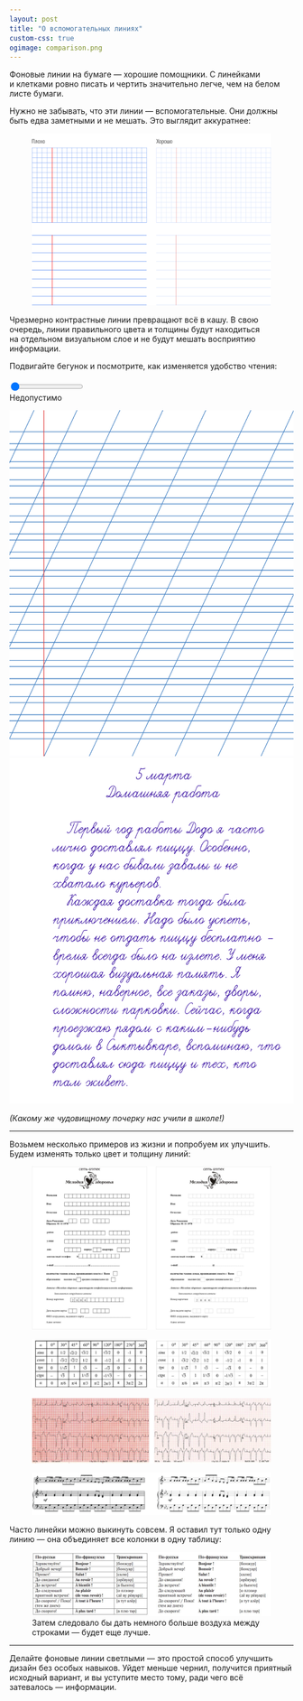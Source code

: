 ```yaml
---
layout: post
title: "О вспомогательных линиях"
custom-css: true
ogimage: comparison.png
---
```


Фоновые линии на бумаге — хорошие помощники. С линейками и клетками ровно писать и чертить значительно легче, чем на белом листе бумаги.

Нужно не забывать, что эти линии — вспомогательные. Они должны быть едва заметными и не мешать. Это выглядит аккуратнее:

<figure class="figure--wide">
  <img src="/i/lines/comparison.png">
</figure>

<!-- more -->

Чрезмерно контрастные линии превращают всё в кашу. В свою очередь, линии правильного цвета и толщины будут находиться на отдельном визуальном слое и не будут мешать восприятию информации.

Подвигайте бегунок и посмотрите, как изменяется удобство чтения:

<p style="margin-top: 1.25em">
  <input class="range" type="range" min="0" max="100" value="0" step="2">
  <br><span class="range-comment">Недопустимо</span>
</p>

<div class="lines-example-wrapper">
  <div class="lines-example-bg">
    <img src="/i/lines/new-workbook-bg.png">
  </div>
  <img class="lines-example-text" src="/i/lines/new-workbook-l1.png">
</div>

<i>(Какому же чудовищному почерку нас учили в школе!)</i>

---

Возьмем несколько примеров из жизни и попробуем их улучшить. Будем изменять только цвет и толщину линий:

<figure class="figure--wide">
  <img src="/i/lines/form.png">
</figure>

<figure class="figure--wide">
  <img src="/i/lines/sinus.png">
</figure>

<figure class="figure--wide">
  <img src="/i/lines/ecg2.jpg">
</figure>

<figure class="figure--wide">
  <img src="/i/lines/sheetmusic.png">
</figure>

Часто линейки можно выкинуть совсем. Я оставил тут только одну линию — она объединяет все колонки в одну таблицу:

<figure>
  <img src="/i/lines/french.jpg">
  <figcaption>Затем следовало бы дать немного больше воздуха между строками — будет еще лучше.</figcaption>
</figure>

---

Делайте фоновые линии светлыми — это простой способ улучшить дизайн без особых навыков. Уйдет меньше чернил, получится приятный исходный вариант, и вы уступите место тому, ради чего всё затевалось — информации.

<script src="/js/misc/rangeslider.js"></script>
<script>
  $(function(){
    $('.range').rangeslider({
      polyfill: false,
    });

    $('.range').on('input', function(){
      var value = 100 - this.value;
      
      var opacity = value / 100;
      //console.log(opacity);
      $('.lines-example-bg').css('opacity', opacity);

      var comment;
      var handleClass;

      if(value == 0) {
        comment = 'Линеек нет';
        handleClass = 'neutral'
      }

      else if (value > 0 && value < 18) {
        comment = 'Линейки слишком светлые — может быть неудобно писать';
        handleClass = 'too-light'
      }

      else if (value >= 18 && value < 32) {
        comment = 'Очень хорошо';
        handleClass = 'awesome'
      }

      else if (value >= 32 && value < 48) {
        comment = 'Допустимо';
        handleClass = 'acceptable'
      }

      else if (value >= 48 && value < 55) {
        comment = 'Так себе';
        handleClass = 'so-so'
      }

      else if (value >= 55 && value < 85) {
        comment = 'Плохо';
        handleClass = 'bad'
      }

      else {
        comment = 'Недопустимо';
        handleClass = 'poor'
      }

      var result = comment;
      $('.range-comment').html(result);
      $('.rangeslider__handle').removeClass().addClass('rangeslider__handle handle--' + handleClass);
    });

    $('.rangeslider__handle').addClass('rangeslider__handle handle-poor');
  });
</script>